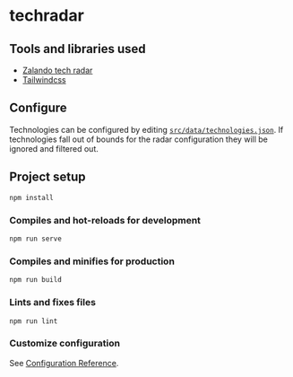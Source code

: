 # techradar

## Tools and libraries used
- [Zalando tech radar](https://github.com/zalando/tech-radar/)
- [Tailwindcss](https://tailwindcss.com/)

## Configure
Technologies can be configured by editing [`src/data/technologies.json`](./src/data/technologies.json).
If technologies fall out of bounds for the radar configuration they will be ignored and filtered out.
## Project setup
```
npm install
```

### Compiles and hot-reloads for development
```
npm run serve
```

### Compiles and minifies for production
```
npm run build
```

### Lints and fixes files
```
npm run lint
```

### Customize configuration
See [Configuration Reference](https://cli.vuejs.org/config/).

